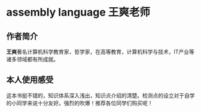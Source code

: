 # assembly language 王爽老师

 ##  作者简介

​	**王爽**著名计算机科学教育家，哲学家，在高等教育，计算机科学与技术，IT产业等诸多领域都有所成就。

## 本人使用感受

​	这本书挺不错的，知识体系深入浅出，知识点介绍的清楚。检测点的设立对于自学的小同学来说十分友好。强烈的吹爆！推荐各位同学们购买呢！